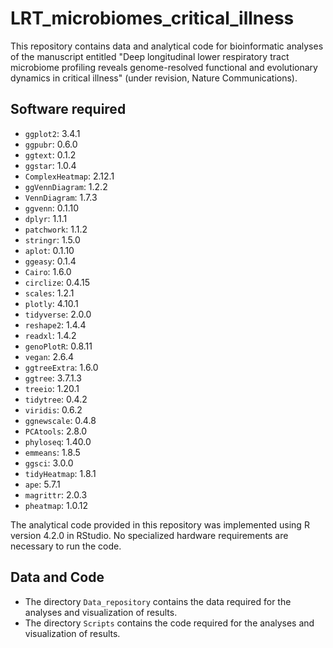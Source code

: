 # LRT_microbiomes_critical_illness

This repository contains data and analytical code for bioinformatic analyses of the manuscript entitled "Deep longitudinal lower respiratory tract microbiome profiling reveals genome-resolved functional and evolutionary dynamics in critical illness" (under revision, Nature Communications).

## Software required
- `ggplot2`: 3.4.1
- `ggpubr`: 0.6.0
- `ggtext`: 0.1.2
- `ggstar`: 1.0.4 
- `ComplexHeatmap`: 2.12.1
- `ggVennDiagram`: 1.2.2
- `VennDiagram`: 1.7.3
- `ggvenn`: 0.1.10
- `dplyr`: 1.1.1
- `patchwork`: 1.1.2
- `stringr`: 1.5.0
- `aplot`: 0.1.10
- `ggeasy`: 0.1.4 
- `Cairo`: 1.6.0
- `circlize`: 0.4.15
- `scales`: 1.2.1
- `plotly`: 4.10.1
- `tidyverse`: 2.0.0 
- `reshape2`: 1.4.4
- `readxl`: 1.4.2
- `genoPlotR`: 0.8.11
- `vegan`: 2.6.4
- `ggtreeExtra`: 1.6.0 
- `ggtree`: 3.7.1.3
- `treeio`: 1.20.1
- `tidytree`: 0.4.2
- `viridis`: 0.6.2
- `ggnewscale`: 0.4.8
- `PCAtools`: 2.8.0
- `phyloseq`: 1.40.0
- `emmeans`: 1.8.5 
- `ggsci`: 3.0.0
- `tidyHeatmap`: 1.8.1
- `ape`: 5.7.1
- `magrittr`: 2.0.3 
- `pheatmap`: 1.0.12

The analytical code provided in this repository was implemented using R version 4.2.0 in RStudio. No specialized hardware requirements are necessary to run the code.

## Data and Code
- The directory `Data_repository` contains the data required for the analyses and visualization of results.
- The directory `Scripts` contains the code required for the analyses and visualization of results.
